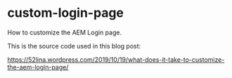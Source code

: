 # custom-login-page
How to customize the AEM Login page.

This is the source code used in this blog post:

https://52lina.wordpress.com/2019/10/19/what-does-it-take-to-customize-the-aem-login-page/
